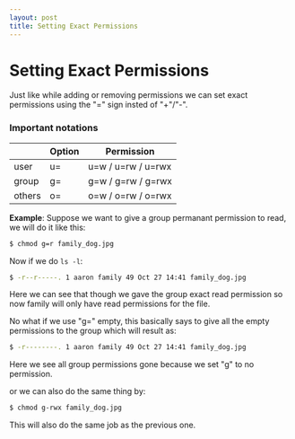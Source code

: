 ```yaml
---
layout: post
title: Setting Exact Permissions
---
```


# Setting Exact Permissions

Just like while adding or removing permissions we can set exact permissions using the "=" sign insted of "+"/"-".

### Important notations  

| | Option | Permission |
--|--|--
|user | u= | u=w / u=rw / u=rwx |
|group | g= | g=w / g=rw / g=rwx |
|others | o= | o=w / o=rw / o=rwx |



__Example__:
Suppose we want to give a group permanant permission to read, we will do it like this:  
```bash
$ chmod g=r family_dog.jpg
```

Now if we do `ls -l`:  
```bash
$ -r--r-----. 1 aaron family 49 Oct 27 14:41 family_dog.jpg 
```
Here we can see that though we gave the group exact read permission so now family will only have read permissions for the file.

No what if we use "g=" empty, this basically says to give all the empty permissions to the group which will result as:  
```bash
$ -r--------. 1 aaron family 49 Oct 27 14:41 family_dog.jpg
```

Here we see all group permissions gone because we set "g" to no permission.  


or we can also do the same thing by:  
```bash
$ chmod g-rwx family_dog.jpg
```

This will also do the same job as the previous one.

